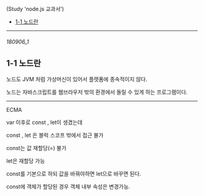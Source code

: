 (Study 'node.js 교과서')

- [1-1 노드란](#180906_1)

-----------------------------------------

###### 180906_1

1-1 노드란
-

노드도 JVM 처럼 가상머신이 있어서 플랫폼에 종속적이지 않다.

노드는 자바스크립트를 웹브라우저 밖의 환경에서 돌릴 수 있게 하는 프로그램이다.







--------------------------------------

ECMA

var 이후로 const , let이 생겼는데

const , let 은 블럭 스코프 밖에서 접근 불가

const는 값 재할당(=) 불가

let은 재할당 가능

const를 기본으로 하되 값을 바꿔야하면 let으로 바꾸면 된다.

const에 객체가 할당된 경우 객체 내부 속성은 변경가능.

